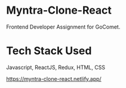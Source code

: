 # Myntra-Clone-React
Frontend Developer Assignment for GoComet. 

# Tech Stack Used
Javascript, ReactJS, Redux, HTML, CSS

https://myntra-clone-react.netlify.app/

